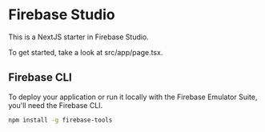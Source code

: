 
# Firebase Studio

This is a NextJS starter in Firebase Studio.

To get started, take a look at src/app/page.tsx.

## Firebase CLI

To deploy your application or run it locally with the Firebase Emulator Suite, you'll need the Firebase CLI.

```bash
npm install -g firebase-tools
```
